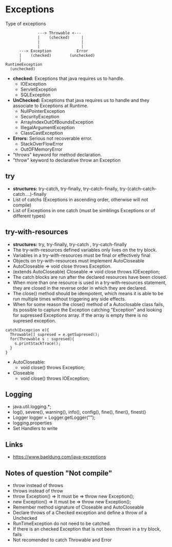 # Exceptions

Type of exceptions

```
              ---> Throwable <--- 
              |    (checked)     |
              |                  |
              |                  |
      ---> Exception           Error
      |    (checked)        (unchecked)
      |
RuntimeException
  (unchecked)
```

- **checked:** Exceptions that java requires us to handle.
    -  IOException
    -  ServletException
    -  SQLException
- **UnChecked:** Exceptions that java requires us to handle and they associate to Exceptions at Runtime.
    - NullPointerException
    - SecurityException
    - ArrayIndexOutOfBoundsException
    - IllegalArgumentException
    - ClassCastException
- **Errors:** Serious not recoverable error.
    - StackOverFlowError
    - OutOFMemoryError
-  "throws" keyword for method declaration.
-  "throw" keyword to declarative throw an Exception

## try

- **structures:** try-catch, try-finally, try-catch-finally, try-(catch-catch-catch....)-finally
- List of catchs (Exceptions in ascending order, otherwise will not compile)
- List of Exceptions in one catch (must be simblings Exceptions or of different types)

## try-with-resources

- **structures:** try, try-finally, try-catch , try-catch-finally
- The try-with-resources defined variables only lives on the try block.
- Variables in a try-with-resources must be final or effectively final
- Objects on try-with-resources must implement AutoCloseable
- AutoCloseable => void close throws Exception.
- (extends AutoCloseable) Closeable => void close throws IOException;
- The catch blocks are run after the declared resources have been closed.
- When more than one resource is used in a try‐with‐resources statement, they are closed in the reverse order in which they are declared.
- The close() method should be idempotent, which means it is able to be run multiple times without triggering any side effects.
- When for some reason the close() method of a Autoclosable class fails, its possible to capture the Exception catching "Exception" and looking for supressed Exceptions array. If the array is empty there is no supresed exception.
```
catch(Excepcion e){
  Throwable[] supresed = e.getSupresed();
  for(Throwable s : supresed){
    s.printStackTrace();
  }
}

```
- AutoCloseable:
    - void close() throws Exception;
- Closeable
    - void close() throws IOException;

## Logging
- java.util.logging.*;
- log(), severe(), warning(), info(), config(), fine(), finer(), finest()
- Logger logger = Logger.getLogger("");
- logging.properties
- Set Handlers to write

## Links

- https://www.baeldung.com/java-exceptions

## Notes of question "Not compile"
- throw instead of throws
- throws instead of throw
- throw Exception() => It must be => throw new Exception();
- new Exception() => It must be => throw new Exception();
- Remember method signature of Closeable and AutoCloseable
- Declare throws of a Checked exception and define a throw of a Unchecked
- RunTimeException do not need to be catched.
- If there is an checked Exception that is not been thrown in a try block, fails
- Not recomended to catch Throwable and Error




